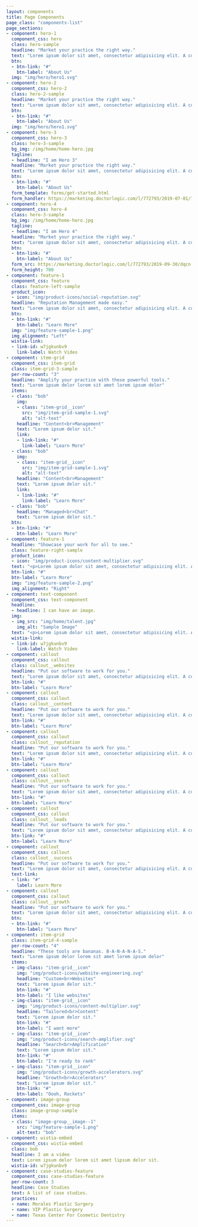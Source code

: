 ```yaml
---
layout: components
title: Page Components
page_class: "components-list"
page_sections:
- component: hero-1
  component_css: hero
  class: hero-sample
  headline: "Market your practice the right way."
  text: "Lorem ipsum dolor sit amet, consectetur adipisicing elit. A cupiditate, incidunt quo pariatur iure minus at suscipit officia velit molestiae, fugit est fuga impedit accusantium architecto eligendi. Explicabo, voluptas, sed."
  btn:
  - btn-link: "#"
    btn-label: "About Us"
  img: "img/hero/hero1.svg"
- component: hero-2
  component_css: hero-2
  class: hero-2-sample
  headline: "Market your practice the right way."
  text: "Lorem ipsum dolor sit amet, consectetur adipisicing elit. A cupiditate, incidunt quo pariatur iure minus at suscipit officia velit molestiae, fugit est fuga impedit accusantium architecto eligendi. Explicabo, voluptas, sed."
  btn:
  - btn-link: "#"
    btn-label: "About Us"
  img: "img/hero/hero1.svg"
- component: hero-3
  component_css: hero-3
  class: hero-3-sample
  bg_img: /img/home/home-hero.jpg
  tagline:
  - headline: "I am Hero 3"
  headline: "Market your practice the right way."
  text: "Lorem ipsum dolor sit amet, consectetur adipisicing elit. A cupiditate, incidunt quo pariatur iure minus at suscipit officia velit molestiae, fugit est fuga impedit accusantium architecto eligendi. Explicabo, voluptas, sed."
  btn:
  - btn-link: "#"
    btn-label: "About Us"
  form_template: forms/get-started.html
  form_handler: https://marketing.doctorlogic.com/l/772793/2019-07-01/73z
- component: hero-4
  component_css: hero-4
  class: hero-3-sample
  bg_img: /img/home/home-hero.jpg
  tagline:
  - headline: "I am Hero 4"
  headline: "Market your practice the right way."
  text: "Lorem ipsum dolor sit amet, consectetur adipisicing elit. A cupiditate, incidunt quo pariatur iure minus at suscipit officia velit molestiae, fugit est fuga impedit accusantium architecto eligendi. Explicabo, voluptas, sed."
  btn:
  - btn-link: "#"
    btn-label: "About Us"
  form_src: https://marketing.doctorlogic.com/l/772793/2019-09-30/dqcn
  form_height: 700
- component: feature-1
  component_css: feature
  class: feature-left-sample
  product_icon:
  - icon: "img/product-icons/social-reputation.svg"
  headline: "Reputation Management made easy."
  text: "Lorem ipsum dolor sit amet, consectetur adipisicing elit. A cupiditate, incidunt quo pariatur iure minus at suscipit officia velit molestiae, fugit est fuga impedit accusantium architecto eligendi. Explicabo, voluptas, sed."
  btn:
  - btn-link: "#"
    btn-label: "Learn More"
  img: "img/feature-sample-1.png"
  img_alignment: "Left"
  wistia-link:
  - link-id: w7jgkunbv9
    link-label: Watch Video
- component: item-grid
  component_css: item-grid
  class: item-grid-3-sample
  per-row-count: "3"
  headline: "Amplify your practice with these powerful tools."
  text: "Lorem ipsum delor lorem sit amet lorem ipsum delor"
  items:
  - class: "bob" 
    img:
    - class: "item-grid__icon"
      src: "img/item-grid-sample-1.svg"
      alt: "alt-text"
    headline: "Content<br>Management"
    text: "Lorem ipsum delor sit."
    link:
    - link-link: "#"
      link-label: "Learn More"
  - class: "bob" 
    img:
    - class: "item-grid__icon"
      src: "img/item-grid-sample-1.svg"
      alt: "alt-text"
    headline: "Content<br>Management"
    text: "Lorem ipsum delor sit."
    link:
    - link-link: "#"
      link-label: "Learn More"
  - class: "bob"
    headline: "Managed<br>Chat"
    text: "Lorem ipsum delor sit."
  btn:
  - btn-link: "#"
    btn-label: "Learn More"
- component: feature-1
  headline: "Showcase your work for all to see."
  class: feature-right-sample
  product_icon:
  - icon: "img/product-icons/content-multiplier.svg"
  text: "<p>Lorem ipsum dolor sit amet, consectetur adipisicing elit. A cupiditate, incidunt quo pariatur iure minus at suscipit offic  velit molestiae, fugit est fuga impedit accusantium architecto eligendi. Explicabo, voluptas, sed.</p><p>Lorem ipsum dolor sit amet, consectetur adipisicing elit. A cupiditate, incidunt quo pariatur iure minus at suscipit offic  velit molestiae, fugit est fuga impedit accusantium architecto eligendi. Explicabo, voluptas, sed.</p>"
  btn-link: "#"
  btn-label: "Learn More"
  img: "img/feature-sample-2.png"
  img_alignment: "Right"
- component: text-component
  component_css: text-component
  headline:
  - headline: I can have an image.
  img:
  - img_src: "img/home/talent.jpg"
    img_alt: "Sample Image"
  text: "<p>Lorem ipsum dolor sit amet, consectetur adipisicing elit. A cupiditate, incidunt quo pariatur iure minus at suscipit offic  velit molestiae, fugit est fuga impedit accusantium architecto eligendi. Explicabo, voluptas, sed.</p><p>Lorem ipsum dolor sit amet, consectetur adipisicing elit. A cupiditate, incidunt quo pariatur iure minus at suscipit offic  velit molestiae, fugit est fuga impedit accusantium architecto eligendi. Explicabo, voluptas, sed.</p>"
  wistia-link:
  - link-id: w7jgkunbv9
    link-label: Watch Video
- component: callout
  component_css: callout
  class: callout__websites
  headline: "Put our software to work for you."
  text: "Lorem ipsum dolor sit amet, consectetur adipisicing elit. A cupiditate, incidunt quo pariatur iure minus at suscipit offic  velit molestiae, fugit est fuga impedit accusantium architecto eligendi. Explicabo, voluptas, sed."
  btn-link: "#"
  btn-label: "Learn More"
- component: callout
  component_css: callout
  class: callout__content
  headline: "Put our software to work for you."
  text: "Lorem ipsum dolor sit amet, consectetur adipisicing elit. A cupiditate, incidunt quo pariatur iure minus at suscipit offic  velit molestiae, fugit est fuga impedit accusantium architecto eligendi. Explicabo, voluptas, sed."
  btn-link: "#"
  btn-label: "Learn More"
- component: callout
  component_css: callout
  class: callout__reputation
  headline: "Put our software to work for you."
  text: "Lorem ipsum dolor sit amet, consectetur adipisicing elit. A cupiditate, incidunt quo pariatur iure minus at suscipit offic  velit molestiae, fugit est fuga impedit accusantium architecto eligendi. Explicabo, voluptas, sed."
  btn-link: "#"
  btn-label: "Learn More"
- component: callout
  component_css: callout
  class: callout__search
  headline: "Put our software to work for you."
  text: "Lorem ipsum dolor sit amet, consectetur adipisicing elit. A cupiditate, incidunt quo pariatur iure minus at suscipit offic  velit molestiae, fugit est fuga impedit accusantium architecto eligendi. Explicabo, voluptas, sed."
  btn-link: "#"
  btn-label: "Learn More"
- component: callout
  component_css: callout
  class: callout__leads
  headline: "Put our software to work for you."
  text: "Lorem ipsum dolor sit amet, consectetur adipisicing elit. A cupiditate, incidunt quo pariatur iure minus at suscipit offic  velit molestiae, fugit est fuga impedit accusantium architecto eligendi. Explicabo, voluptas, sed."
  btn-link: "#"
  btn-label: "Learn More"
- component: callout
  component_css: callout
  class: callout__success
  headline: "Put our software to work for you."
  text: "Lorem ipsum dolor sit amet, consectetur adipisicing elit. A cupiditate, incidunt quo pariatur iure minus at suscipit offic  velit molestiae, fugit est fuga impedit accusantium architecto eligendi. Explicabo, voluptas, sed."
  text-link:
  - link: "#"
    label: Learn More
- component: callout
  component_css: callout
  class: callout__growth
  headline: "Put our software to work for you."
  text: "Lorem ipsum dolor sit amet, consectetur adipisicing elit. A cupiditate, incidunt quo pariatur iure minus at suscipit offic  velit molestiae, fugit est fuga impedit accusantium architecto eligendi. Explicabo, voluptas, sed."
  btn:
  - btn-link: "#"
    btn-label: "Learn More"
- component: item-grid
  class: item-grid-4-sample
  per-row-count: "4"
  headline: "These tools are bananas. B-A-N-A-N-A-S."
  text: "Lorem ipsum delor lorem sit amet lorem ipsum delor"
  items:
  - img-class: "item-grid__icon"
    img: "img/product-icons/website-engineering.svg"
    headline: "Custom<br>Websites"
    text: "Lorem ipsum delor sit."
    btn-link: "#"
    btn-label: "I like websites"
  - img-class: "item-grid__icon"
    img: "img/product-icons/content-multiplier.svg"
    headline: "Tailored<br>Content"
    text: "Lorem ipsum delor sit."
    btn-link: "#"
    btn-label: "I want more"
  - img-class: "item-grid__icon"
    img: "img/product-icons/search-amplifier.svg"
    headline: "Search<br>Amplification"
    text: "Lorem ipsum delor sit."
    btn-link: "#"
    btn-label: "I'm ready to rank"
  - img-class: "item-grid__icon"
    img: "img/product-icons/growth-accelerators.svg"
    headline: "Growth<br>Accelerators"
    text: "Lorem ipsum delor sit."
    btn-link: "#"
    btn-label: "Oooh, Rockets"
- component: image-group
  component_css: image-group
  class: image-group-sample
  items:
  - class: "image-group__image--1"
    src: "img/feature-sample-1.png"
    alt-text: "bob"
- component: wistia-embed
  component_css: wistia-embed
  class: bob
  headline: I am a video
  text: Lorem ipsum delor lorem sit amet lipsum delor sit.
  wistia-id: w7jgkunbv9
- component: case-studies-feature
  component_css: case-studies-feature
  per-row-count: 3
  headline: Case Studies
  text: A list of case studies.
  practices: 
  - name: Morales Plastic Surgery
  - name: VIP Plastic Surgery
  - name: Texas Center For Cosmetic Dentistry
---
```


